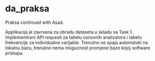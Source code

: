 # da_praksa
Praksa continued with Asad.

Applikacija je zavrsena za obradu dataseta u skladu sa Task 1. Implementirani API requesti za tabelu osnovnih analizatora i tabelu frekvencije za individualne varijable.
Trenutno se spaja automatski na lokalnu bazu, trenutno nema mogucnost promjene baze kojoj software pristupa.
